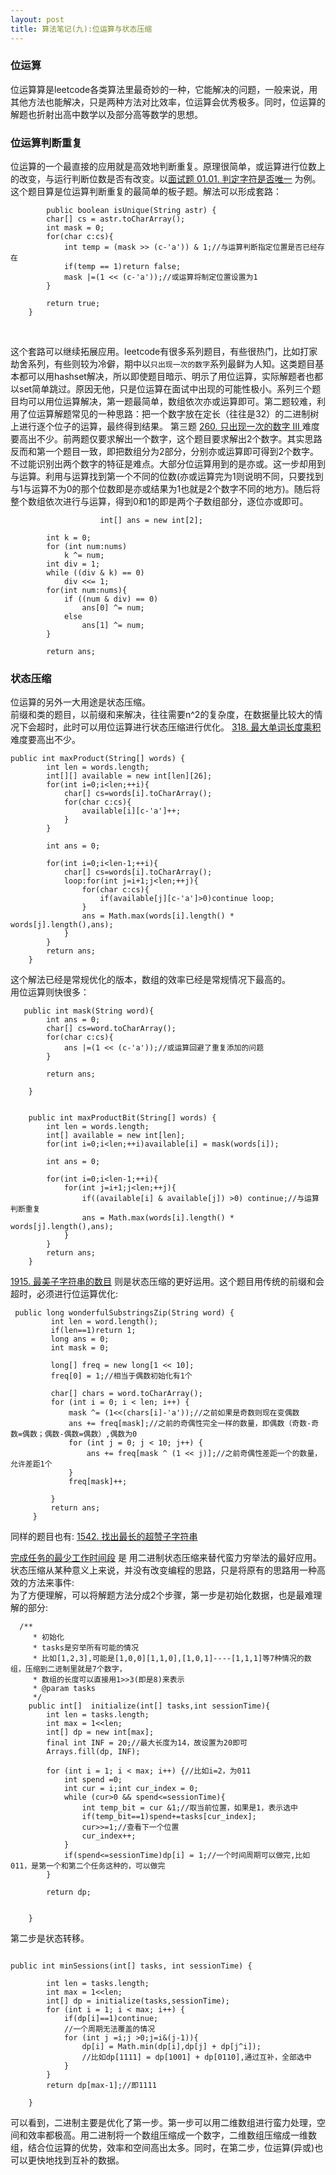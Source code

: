 ```yaml
---
layout: post
title: 算法笔记(九):位运算与状态压缩
---
```


### 位运算
位运算算是leetcode各类算法里最奇妙的一种，它能解决的问题，一般来说，用其他方法也能解决，只是两种方法对比效率，位运算会优秀极多。同时，位运算的解题也折射出高中数学以及部分高等数学的思想。<br>


### 位运算判断重复
位运算的一个最直接的应用就是高效地判断重复。原理很简单，或运算进行位数上的改变，与运行判断位数是否有改变。以[面试题 01.01. 判定字符是否唯一](https://leetcode-cn.com/problems/is-unique-lcci/) 为例。这个题目算是位运算判断重复的最简单的板子题。解法可以形成套路：

```
        public boolean isUnique(String astr) {
        char[] cs = astr.toCharArray();
        int mask = 0;
        for(char c:cs){
            int temp = (mask >> (c-'a')) & 1;//与运算判断指定位置是否已经存在
            if(temp == 1)return false;
            mask |=(1 << (c-'a'));//或运算将制定位置设置为1
        }

        return true;
    }

```

<br>

这个套路可以继续拓展应用。leetcode有很多系列题目，有些很热门，比如打家劫舍系列，有些则较为冷僻，期中以`只出现一次的数字`系列最鲜为人知。这类题目基本都可以用hashset解决，所以即使题目暗示、明示了用位运算，实际解题者也都以set简单跳过。原因无他，只是位运算在面试中出现的可能性极小。系列三个题目均可以用位运算解决，第一题最简单，数组依次亦或运算即可。第二题较难，利用了位运算解题常见的一种思路：把一个数字放在定长（往往是32）的二进制树上进行逐个位子的运算，最终得到结果。 第三题 [260. 只出现一次的数字 III ](https://leetcode-cn.com/problems/single-number-iii/) 难度要高出不少。前两题仅要求解出一个数字，这个题目要求解出2个数字。其实思路反而和第一个题目一致，即把数组分为2部分，分别亦或运算即可得到2个数字。不过能识别出两个数字的特征是难点。大部分位运算用到的是亦或。这一步却用到与运算。利用与运算找到第一个不同的位数(亦或运算完为1则说明不同，只要找到与1与运算不为0的那个位数即是亦或结果为1也就是2个数字不同的地方)。随后将整个数组依次进行与运算，得到0和1的即是两个子数组部分，逐位亦或即可。<br>

```
                    int[] ans = new int[2];

        int k = 0;
        for (int num:nums)
            k ^= num;
        int div = 1;
        while ((div & k) == 0)
            div <<= 1;
        for(int num:nums){
            if ((num & div) == 0)
                ans[0] ^= num;
            else
                ans[1] ^= num;
        }

        return ans;
```

### 状态压缩
位运算的另外一大用途是状态压缩。<br>
前缀和类的题目，以前缀和来解决，往往需要n^2的复杂度，在数据量比较大的情况下会超时，此时可以用位运算进行状态压缩进行优化。
[318. 最大单词长度乘积](https://leetcode-cn.com/problems/maximum-product-of-word-lengths/) 难度要高出不少。<br>

```
public int maxProduct(String[] words) {
        int len = words.length;
        int[][] available = new int[len][26];
        for(int i=0;i<len;++i){
            char[] cs=words[i].toCharArray();
            for(char c:cs){
                available[i][c-'a']++;
            }
        }

        int ans = 0;

        for(int i=0;i<len-1;++i){
            char[] cs=words[i].toCharArray();
            loop:for(int j=i+1;j<len;++j){
                for(char c:cs){
                    if(available[j][c-'a']>0)continue loop;
                }
                ans = Math.max(words[i].length() * words[j].length(),ans);
            }
        }
        return ans;
    }
```

这个解法已经是常规优化的版本，数组的效率已经是常规情况下最高的。<br>
用位运算则快很多：

```
   public int mask(String word){
        int ans = 0;
        char[] cs=word.toCharArray();
        for(char c:cs){
            ans |=(1 << (c-'a'));//或运算回避了重复添加的问题
        }

        return ans;

    }


    public int maxProductBit(String[] words) {
        int len = words.length;
        int[] available = new int[len];
        for(int i=0;i<len;++i)available[i] = mask(words[i]);

        int ans = 0;

        for(int i=0;i<len-1;++i){
            for(int j=i+1;j<len;++j){
                if((available[i] & available[j]) >0) continue;//与运算判断重复
                ans = Math.max(words[i].length() * words[j].length(),ans);
            }
        }
        return ans;
    }

```

[1915. 最美子字符串的数目](https://leetcode-cn.com/problems/number-of-wonderful-substrings/) 则是状态压缩的更好运用。这个题目用传统的前缀和会超时，必须进行位运算优化:<br>

```
 public long wonderfulSubstringsZip(String word) {
         int len = word.length();
         if(len==1)return 1;
         long ans = 0;
         int mask = 0;
 
         long[] freq = new long[1 << 10];
         freq[0] = 1;//相当于偶数初始化有1个
 
         char[] chars = word.toCharArray();
         for (int i = 0; i < len; i++) {
             mask ^= (1<<(chars[i]-'a'));//之前如果是奇数则现在变偶数
             ans += freq[mask];//之前的奇偶性完全一样的数量，即偶数（奇数-奇数=偶数；偶数-偶数=偶数）,偶数为0
             for (int j = 0; j < 10; j++) {
                 ans += freq[mask ^ (1 << j)];//之前奇偶性差距一个的数量，允许差距1个
             }
             freq[mask]++;
 
         }
         return ans;
     }

```

同样的题目也有: [1542. 找出最长的超赞子字符串](https://leetcode-cn.com/problems/find-longest-awesome-substring/)


[完成任务的最少工作时间段](https://leetcode-cn.com/problems/minimum-number-of-work-sessions-to-finish-the-tasks) 是 用二进制状态压缩来替代蛮力穷举法的最好应用。状态压缩从某种意义上来说，并没有改变编程的思路，只是将原有的思路用一种高效的方法来事件:<br>
为了方便理解，可以将解题方法分成2个步骤，第一步是初始化数据，也是最难理解的部分:

```
  /**
     * 初始化
     * tasks是穷举所有可能的情况
     * 比如[1,2,3],可能是[1,0,0][1,1,0],[1,0,1]----[1,1,1]等7种情况的数组，压缩到二进制里就是7个数字，
     * 数组的长度可以直接用1>>3(即是8)来表示
     * @param tasks
     */
    public int[]  initialize(int[] tasks,int sessionTime){
        int len = tasks.length;
        int max = 1<<len;
        int[] dp = new int[max];
        final int INF = 20;//最大长度为14，故设置为20即可
        Arrays.fill(dp, INF);

        for (int i = 1; i < max; i++) {//比如i=2，为011
            int spend =0;
            int cur = i;int cur_index = 0;
            while (cur>0 && spend<=sessionTime){
                int temp_bit = cur &1;//取当前位置，如果是1，表示选中
                if(temp_bit==1)spend+=tasks[cur_index];
                cur>>=1;//查看下一个位置
                cur_index++;
            }
            if(spend<=sessionTime)dp[i] = 1;//一个时间周期可以做完,比如011，是第一个和第二个任务这种的，可以做完
        }

        return dp;


    }

```

第二步是状态转移。

```

public int minSessions(int[] tasks, int sessionTime) {

        int len = tasks.length;
        int max = 1<<len;
        int[] dp = initialize(tasks,sessionTime);
        for (int i = 1; i < max; i++) {
            if(dp[i]==1)continue;
            //一个周期无法覆盖的情况
            for (int j =i;j >0;j=i&(j-1)){
                dp[i] = Math.min(dp[i],dp[j] + dp[j^i]);
                //比如dp[1111] = dp[1001] + dp[0110],通过互补，全部选中
            }
        }
        return dp[max-1];//即1111

    }

```

可以看到，二进制主要是优化了第一步。第一步可以用二维数组进行蛮力处理，空间和效率都极高。用二进制将一个数组压缩成一个数字，二维数组压缩成一维数组，结合位运算的优势，效率和空间高出太多。同时，在第二步，位运算(异或)也可以更快地找到互补的数据。


